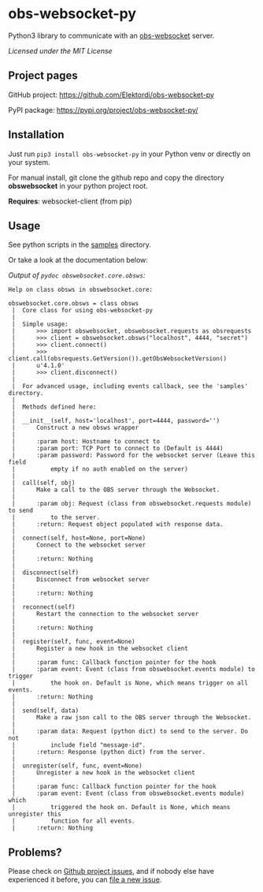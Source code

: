 # obs-websocket-py
Python3 library to communicate with an [obs-websocket](https://github.com/Palakis/obs-websocket) server.

_Licensed under the MIT License_

## Project pages

GitHub project: https://github.com/Elektordi/obs-websocket-py

PyPI package: https://pypi.org/project/obs-websocket-py/

## Installation

Just run `pip3 install obs-websocket-py` in your Python venv or directly on your system.

For manual install, git clone the github repo and copy the directory **obswebsocket** in your python project root.

**Requires**: websocket-client (from pip)

## Usage

See python scripts in the [samples](https://github.com/Elektordi/obs-websocket-py/tree/master/samples) directory.

Or take a look at the documentation below:

_Output of `pydoc obswebsocket.core.obsws`:_

```
Help on class obsws in obswebsocket.core:

obswebsocket.core.obsws = class obsws
 |  Core class for using obs-websocket-py
 |  
 |  Simple usage:
 |      >>> import obswebsocket, obswebsocket.requests as obsrequests
 |      >>> client = obswebsocket.obsws("localhost", 4444, "secret")
 |      >>> client.connect()
 |      >>> client.call(obsrequests.GetVersion()).getObsWebsocketVersion()
 |      u'4.1.0'
 |      >>> client.disconnect()
 |  
 |  For advanced usage, including events callback, see the 'samples' directory.
 |  
 |  Methods defined here:
 |  
 |  __init__(self, host='localhost', port=4444, password='')
 |      Construct a new obsws wrapper
 |      
 |      :param host: Hostname to connect to
 |      :param port: TCP Port to connect to (Default is 4444)
 |      :param password: Password for the websocket server (Leave this field
 |          empty if no auth enabled on the server)
 |  
 |  call(self, obj)
 |      Make a call to the OBS server through the Websocket.
 |      
 |      :param obj: Request (class from obswebsocket.requests module) to send
 |          to the server.
 |      :return: Request object populated with response data.
 |  
 |  connect(self, host=None, port=None)
 |      Connect to the websocket server
 |      
 |      :return: Nothing
 |  
 |  disconnect(self)
 |      Disconnect from websocket server
 |      
 |      :return: Nothing
 |  
 |  reconnect(self)
 |      Restart the connection to the websocket server
 |      
 |      :return: Nothing
 |  
 |  register(self, func, event=None)
 |      Register a new hook in the websocket client
 |      
 |      :param func: Callback function pointer for the hook
 |      :param event: Event (class from obswebsocket.events module) to trigger
 |          the hook on. Default is None, which means trigger on all events.
 |      :return: Nothing
 |  
 |  send(self, data)
 |      Make a raw json call to the OBS server through the Websocket.
 |      
 |      :param data: Request (python dict) to send to the server. Do not
 |          include field "message-id".
 |      :return: Response (python dict) from the server.
 |  
 |  unregister(self, func, event=None)
 |      Unregister a new hook in the websocket client
 |      
 |      :param func: Callback function pointer for the hook
 |      :param event: Event (class from obswebsocket.events module) which
 |          triggered the hook on. Default is None, which means unregister this
 |          function for all events.
 |      :return: Nothing

```

## Problems?

Please check on [Github project issues](https://github.com/Elektordi/obs-websocket-py/issues), and if nobody else have experienced it before, you can [file a new issue](https://github.com/Elektordi/obs-websocket-py/issues/new).

